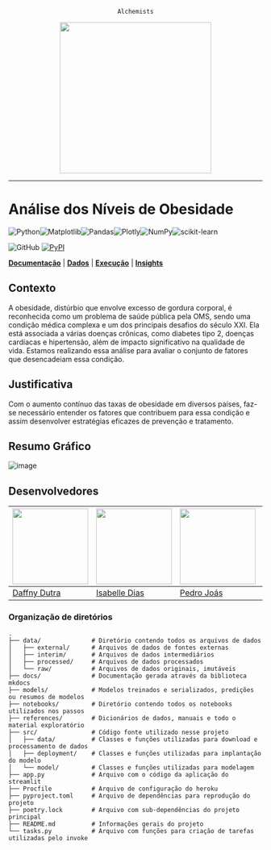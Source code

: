 <div align="center">
  
  `Alchemists`
  
  <img src="https://github.com/user-attachments/assets/a7f74e09-9162-455e-8894-a9ec267155c6" width="300">
</div>
<hr>

# Análise dos Níveis de Obesidade

![Python](https://img.shields.io/badge/python-3670A0?style=for-the-badge&logo=python&logoColor=ffdd54)![Matplotlib](https://img.shields.io/badge/Matplotlib-%23ffffff.svg?style=for-the-badge&logo=Matplotlib&logoColor=black)![Pandas](https://img.shields.io/badge/pandas-%23150458.svg?style=for-the-badge&logo=pandas&logoColor=white)![Plotly](https://img.shields.io/badge/Plotly-%233F4F75.svg?style=for-the-badge&logo=plotly&logoColor=white)![NumPy](https://img.shields.io/badge/numpy-%23013243.svg?style=for-the-badge&logo=numpy&logoColor=white)![scikit-learn](https://img.shields.io/badge/scikit--learn-%23F7931E.svg?style=for-the-badge&logo=scikit-learn&logoColor=white)

![GitHub](https://img.shields.io/github/license/atlantico-academy/equipe1-2024.1.svg) [![PyPI](https://img.shields.io/pypi/v/atlantico-academy-equipe1-2024.1.svg)](http://pypi.org/project/atlantico-academy-equipe1-2024.1/) 

**[Documentação](./docs/index.md)** | **[Dados](https://github.com/atlantico-academy/equipe4-2024.2/blob/master/data/external/dictionary.csv)** | **[Execução](./docs/code.md)** | **[Insights](./docs/insight.md)**

## Contexto

A obesidade, distúrbio que envolve excesso de gordura corporal, é reconhecida como um problema de saúde pública pela OMS, sendo uma condição médica complexa e um dos principais desafios do século XXI. Ela está associada a várias doenças crônicas, como diabetes tipo 2, doenças cardíacas e hipertensão, além de impacto significativo na qualidade de vida. Estamos realizando essa análise para avaliar o conjunto de fatores que desencadeiam essa condição. 

## Justificativa

Com o aumento contínuo das taxas de obesidade em diversos países, faz-se necessário entender os fatores que contribuem para essa condição e assim desenvolver estratégias eficazes de prevenção e tratamento. 

## Resumo Gráfico

![image](https://github.com/user-attachments/assets/e85a2aa7-74d8-46b8-abdd-a9e0e3144eee)



## Desenvolvedores

[<img src="https://github.com/user-attachments/assets/640817fc-abb8-4c51-b26a-635485cb495d"  width="150" height="150">](https://github.com/dutradaphne) | [<img src="https://github.com/user-attachments/assets/f077c8d7-a41e-48e1-947a-0a0819428ca7" width="150" height="150">](https://github.com/IsabelleDays) | [<img src="https://github.com/user-attachments/assets/c54be732-877d-46c6-8448-217262ca27bb"  width="150" height="150">](https://github.com/PedroJoas) | [<img src="https://github.com/user-attachments/assets/83915461-dafb-493d-9ffd-d4a834eabb4f"  width="150" height="150">](https://github.com/simires) | [<img src="https://github.com/user-attachments/assets/8d25120f-c0fb-4928-8eed-eca9bcccf8ea"  width="150" height="150">](https://github.com/vincenzofadda) | [<img src="https://github.com/user-attachments/assets/17c9375d-b31a-4063-a5f1-6abf2960030b"  width="150" height="150">](https://github.com/mevivi) 
--- | --- | --- | --- | --- | --- 
[Daffny Dutra](https://github.com/dutradaphne) | [Isabelle Dias](https://github.com/IsabelleDays) |  [Pedro Joás](https://github.com/PedroJoas) | [Simires de Souza](https://github.com/simires) | [Vicenzzo Fadda](https://github.com/vincenzofadda) | [Vitoria Rosa](https://github.com/mevivi) 

### Organização de diretórios


```
.
├── data/              # Diretório contendo todos os arquivos de dados
│   ├── external/      # Arquivos de dados de fontes externas
│   ├── interim/       # Arquivos de dados intermediários
│   ├── processed/     # Arquivos de dados processados
│   └── raw/           # Arquivos de dados originais, imutáveis
├── docs/              # Documentação gerada através da biblioteca mkdocs
├── models/            # Modelos treinados e serializados, predições ou resumos de modelos
├── notebooks/         # Diretório contendo todos os notebooks utilizados nos passos
├── references/        # Dicionários de dados, manuais e todo o material exploratório
├── src/               # Código fonte utilizado nesse projeto
│   ├── data/          # Classes e funções utilizadas para download e processamento de dados
│   ├── deployment/    # Classes e funções utilizadas para implantação do modelo
│   └── model/         # Classes e funções utilizadas para modelagem
├── app.py             # Arquivo com o código da aplicação do streamlit
├── Procfile           # Arquivo de configuração do heroku
├── pyproject.toml     # Arquivo de dependências para reprodução do projeto
├── poetry.lock        # Arquivo com sub-dependências do projeto principal
├── README.md          # Informações gerais do projeto
└── tasks.py           # Arquivo com funções para criação de tarefas utilizadas pelo invoke

```
